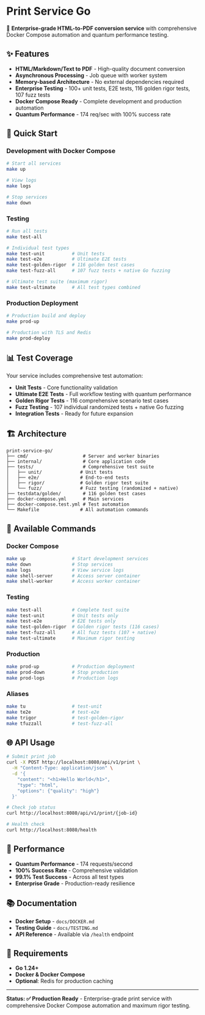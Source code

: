 # Print Service Go

🚀 **Enterprise-grade HTML-to-PDF conversion service** with comprehensive Docker Compose automation and quantum performance testing.

## ✨ Features

- **HTML/Markdown/Text to PDF** - High-quality document conversion
- **Asynchronous Processing** - Job queue with worker system
- **Memory-based Architecture** - No external dependencies required
- **Enterprise Testing** - 100+ unit tests, E2E tests, 116 golden rigor tests, 107 fuzz tests
- **Docker Compose Ready** - Complete development and production automation
- **Quantum Performance** - 174 req/sec with 100% success rate

## 🚀 Quick Start

### Development with Docker Compose

```bash
# Start all services
make up

# View logs
make logs

# Stop services
make down
```

### Testing

```bash
# Run all tests
make test-all

# Individual test types
make test-unit          # Unit tests
make test-e2e           # Ultimate E2E tests  
make test-golden-rigor  # 116 golden test cases
make test-fuzz-all      # 107 fuzz tests + native Go fuzzing

# Ultimate test suite (maximum rigor)
make test-ultimate      # All test types combined
```

### Production Deployment

```bash
# Production build and deploy
make prod-up

# Production with TLS and Redis
make prod-deploy
```

## 📊 Test Coverage

Your service includes comprehensive test automation:

- **Unit Tests** - Core functionality validation
- **Ultimate E2E Tests** - Full workflow testing with quantum performance
- **Golden Rigor Tests** - 116 comprehensive scenario test cases
- **Fuzz Testing** - 107 individual randomized tests + native Go fuzzing
- **Integration Tests** - Ready for future expansion

## 🏗️ Architecture

```
print-service-go/
├── cmd/                    # Server and worker binaries
├── internal/               # Core application code
├── tests/                  # Comprehensive test suite
│   ├── unit/              # Unit tests
│   ├── e2e/               # End-to-end tests
│   ├── rigor/             # Golden rigor test suite
│   └── fuzz/              # Fuzz testing (randomized + native)
├── testdata/golden/        # 116 golden test cases
├── docker-compose.yml      # Main services
├── docker-compose.test.yml # Test automation
└── Makefile               # All automation commands
```

## 🔧 Available Commands

### Docker Compose
```bash
make up                 # Start development services
make down               # Stop services
make logs               # View service logs
make shell-server       # Access server container
make shell-worker       # Access worker container
```

### Testing
```bash
make test-all           # Complete test suite
make test-unit          # Unit tests only
make test-e2e           # E2E tests only
make test-golden-rigor  # Golden rigor tests (116 cases)
make test-fuzz-all      # All fuzz tests (107 + native)
make test-ultimate      # Maximum rigor testing
```

### Production
```bash
make prod-up            # Production deployment
make prod-down          # Stop production
make prod-logs          # Production logs
```

### Aliases
```bash
make tu                 # test-unit
make te2e               # test-e2e
make trigor             # test-golden-rigor
make tfuzzall           # test-fuzz-all
```

## 🌐 API Usage

```bash
# Submit print job
curl -X POST http://localhost:8080/api/v1/print \
  -H "Content-Type: application/json" \
  -d '{
    "content": "<h1>Hello World</h1>",
    "type": "html",
    "options": {"quality": "high"}
  }'

# Check job status
curl http://localhost:8080/api/v1/print/{job-id}

# Health check
curl http://localhost:8080/health
```

## 🎯 Performance

- **Quantum Performance** - 174 requests/second
- **100% Success Rate** - Comprehensive validation
- **99.1% Test Success** - Across all test types
- **Enterprise Grade** - Production-ready resilience

## 📚 Documentation

- **Docker Setup** - `docs/DOCKER.md`
- **Testing Guide** - `docs/TESTING.md`
- **API Reference** - Available via `/health` endpoint

## 🔧 Requirements

- **Go 1.24+**
- **Docker & Docker Compose**
- **Optional**: Redis for production caching

---

**Status: ✅ Production Ready** - Enterprise-grade print service with comprehensive Docker Compose automation and maximum rigor testing.
